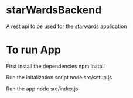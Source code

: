 # starWardsBackend
A rest api to be used for the starwards application

# To run App

First install the dependencies
npm install

Run the initalization script
node src/setup.js

Run the app
node src/index.js
